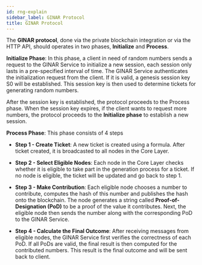 ```yaml
---
id: rng-explain
sidebar_label: GINAR Protocol
title: GINAR Protocol
---
```


The **GINAR protocol**, done via the private blockchain integration or via the HTTP API, should operates in two phases, **Initialize** and **Process**.

**Initialize Phase**: In this phase, a client in need of random numbers sends a request to the GINAR Service to initialize a new session, each session only lasts in a pre-specified interval of time. The GINAR Service authenticates the initialization request from the client. If it is valid, a genesis session key S0 will be established. This session key is then used to determine tickets for generating random numbers.

After the session key is established, the protocol proceeds to the Process phase. When the session key expires, if the client wants to request more numbers, the protocol proceeds to the **Initialize phase** to establish a new session.

**Process Phase**: This phase consists of 4 steps

- **Step 1 - Create Ticket**:  A new ticket is created using a formula. After ticket created, it is broadcasted to all nodes in the Core Layer.

- **Step 2 - Select Eligible Nodes**: Each node in the Core Layer checks whether it is eligible to take part in the generation process for a ticket. If no node is eligible, the ticket will be updated and go back to step 1.

- **Step 3 - Make Contribution**: Each eligible node chooses a number to contribute, computes the hash of this number and publishes the hash onto the blockchain. The node generates a string called **Proof-of-Designation (PoD)** to be a proof of the value it contributes. Next, the eligible node then sends the number along with the corresponding PoD to the GINAR Service.

- **Step 4 - Calculate the Final Outcome**: After receiving messages from eligible nodes, the GINAR Service first verifies the correctness of each PoD. If all PoDs are valid, the final result is then computed for the contributed numbers. This result is the final outcome and will be sent back to client.
